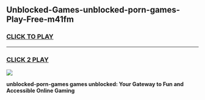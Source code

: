 
## Unblocked-Games-unblocked-porn-games-Play-Free-m41fm
<h3>
<a href="https://premium76.site?title=unblocked-porn-games&ref=21A">CLICK TO PLAY</a></h3>
<hr>

<h3>
<a href="https://premium76.site?title=unblocked-porn-games&ref=21A">CLICK 2 PLAY</a>
  
</h3>

<a href="https://premium76.site?title=unblocked-porn-games&ref=21A"><img src="https://clearcache.store/games.png"></a>


**unblocked-porn-games games unblocked: Your Gateway to Fun and Accessible Online Gaming**
